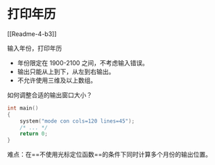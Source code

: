 # 打印年历

[[Readme-4-b3]]

输入年份，打印年历

- 年份限定在 1900-2100 之间，不考虑输入错误。
- 输出只能从上到下，从左到右输出。
- 不允许使用三维及以上数组。

如何调整合适的输出窗口大小？

```cpp
int main()
{
    system("mode con cols=120 lines=45");
    /* ... */
    return 0;
}
```

难点：在==不使用光标定位函数==的条件下同时计算多个月份的输出位置。
